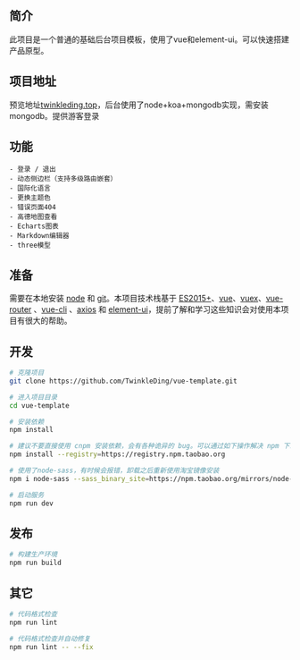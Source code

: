 ## 简介

此项目是一个普通的基础后台项目模板，使用了vue和element-ui。可以快速搭建产品原型。

## 项目地址
预览地址[twinkleding.top](twinkleding.top)，后台使用了node+koa+mongodb实现，需安装mongodb。提供游客登录

## 功能

```
- 登录 / 退出
- 动态侧边栏（支持多级路由嵌套）
- 国际化语言
- 更换主题色
- 错误页面404
- 高德地图查看
- Echarts图表
- Markdown编辑器
- three模型
```

## 准备

需要在本地安装 [node](http://nodejs.org/) 和 [git](https://git-scm.com/)。本项目技术栈基于 [ES2015+](http://es6.ruanyifeng.com/)、[vue](https://cn.vuejs.org/index.html)、[vuex](https://vuex.vuejs.org/zh-cn/)、[vue-router](https://router.vuejs.org/zh-cn/) 、[vue-cli](https://github.com/vuejs/vue-cli) 、[axios](https://github.com/axios/axios) 和 [element-ui](https://github.com/ElemeFE/element)，提前了解和学习这些知识会对使用本项目有很大的帮助。

## 开发

```bash
# 克隆项目
git clone https://github.com/TwinkleDing/vue-template.git

# 进入项目目录
cd vue-template

# 安装依赖
npm install

# 建议不要直接使用 cnpm 安装依赖，会有各种诡异的 bug。可以通过如下操作解决 npm 下载速度慢的问题
npm install --registry=https://registry.npm.taobao.org

# 使用了node-sass，有时候会报错，卸载之后重新使用淘宝镜像安装
npm i node-sass --sass_binary_site=https://npm.taobao.org/mirrors/node-sass

# 启动服务
npm run dev
```

## 发布

```bash
# 构建生产环境
npm run build
```

## 其它

```bash
# 代码格式检查
npm run lint

# 代码格式检查并自动修复
npm run lint -- --fix
```
